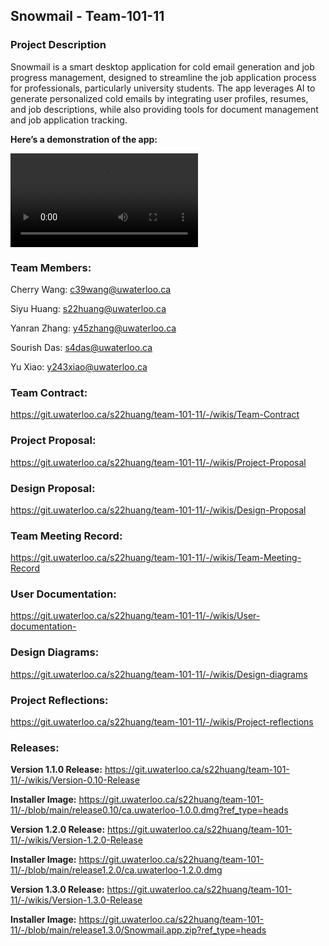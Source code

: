 ## Snowmail - Team-101-11

### Project Description
Snowmail is a smart desktop application for cold email generation and job progress management, designed to streamline the job application process for professionals, particularly university students. The app leverages AI to generate personalized cold emails by integrating user profiles, resumes, and job descriptions, while also providing tools for document management and job application tracking.

**Here’s a demonstration of the app:**

![](snowmail.mov)

### Team Members:

Cherry Wang: c39wang@uwaterloo.ca 

Siyu Huang: s22huang@uwaterloo.ca

Yanran Zhang: y45zhang@uwaterloo.ca

Sourish Das: s4das@uwaterloo.ca

Yu Xiao: y243xiao@uwaterloo.ca

### Team Contract: 
https://git.uwaterloo.ca/s22huang/team-101-11/-/wikis/Team-Contract

### Project Proposal:
https://git.uwaterloo.ca/s22huang/team-101-11/-/wikis/Project-Proposal

### Design Proposal: 
https://git.uwaterloo.ca/s22huang/team-101-11/-/wikis/Design-Proposal

### Team Meeting Record:
https://git.uwaterloo.ca/s22huang/team-101-11/-/wikis/Team-Meeting-Record

### User Documentation:
https://git.uwaterloo.ca/s22huang/team-101-11/-/wikis/User-documentation-

### Design Diagrams:
https://git.uwaterloo.ca/s22huang/team-101-11/-/wikis/Design-diagrams

### Project Reflections:
https://git.uwaterloo.ca/s22huang/team-101-11/-/wikis/Project-reflections

### Releases:
**Version 1.1.0 Release:** https://git.uwaterloo.ca/s22huang/team-101-11/-/wikis/Version-0.10-Release

**Installer Image:** https://git.uwaterloo.ca/s22huang/team-101-11/-/blob/main/release0.10/ca.uwaterloo-1.0.0.dmg?ref_type=heads

**Version 1.2.0 Release:** https://git.uwaterloo.ca/s22huang/team-101-11/-/wikis/Version-1.2.0-Release

**Installer Image:** https://git.uwaterloo.ca/s22huang/team-101-11/-/blob/main/release1.2.0/ca.uwaterloo-1.2.0.dmg


**Version 1.3.0 Release:**  https://git.uwaterloo.ca/s22huang/team-101-11/-/wikis/Version-1.3.0-Release

**Installer Image:**  https://git.uwaterloo.ca/s22huang/team-101-11/-/blob/main/release1.3.0/Snowmail.app.zip?ref_type=heads



